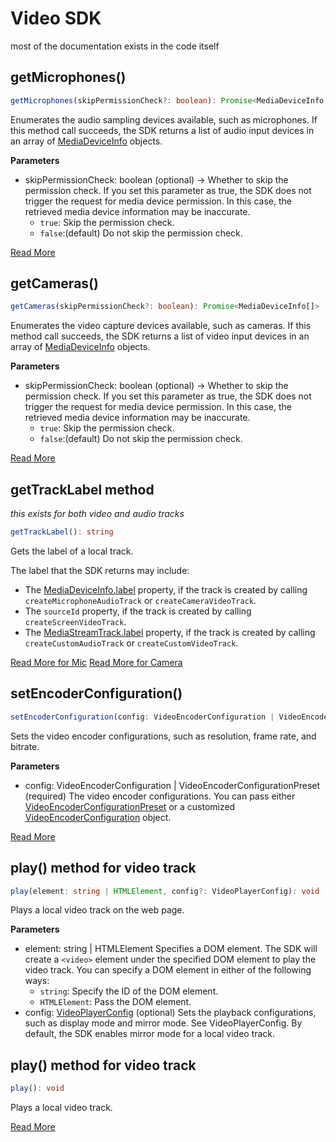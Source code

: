 # Video SDK
most of the documentation exists in the code itself

## getMicrophones()
```typescript
getMicrophones(skipPermissionCheck?: boolean): Promise<MediaDeviceInfo[]>
```
Enumerates the audio sampling devices available, such as microphones.
If this method call succeeds, the SDK returns a list of audio input devices in an array of [MediaDeviceInfo](https://developer.mozilla.org/en-US/docs/Web/API/MediaDeviceInfo) objects.

**Parameters**
- skipPermissionCheck: boolean (optional) -> Whether to skip the permission check. If you set this parameter as true, the SDK does not trigger the request for media device permission. In this case, the retrieved media device information may be inaccurate.
    - `true`: Skip the permission check.
    - `false`:(default) Do not skip the permission check.

[Read More](https://api-ref.agora.io/en/voice-sdk/web/4.x/interfaces/iagorartc.html#getmicrophones)

## getCameras()
```typescript
getCameras(skipPermissionCheck?: boolean): Promise<MediaDeviceInfo[]>
```
Enumerates the video capture devices available, such as cameras.
If this method call succeeds, the SDK returns a list of video input devices in an array of [MediaDeviceInfo](https://developer.mozilla.org/en-US/docs/Web/API/MediaDeviceInfo) objects.

**Parameters**
- skipPermissionCheck: boolean (optional) -> Whether to skip the permission check. If you set this parameter as true, the SDK does not trigger the request for media device permission. In this case, the retrieved media device information may be inaccurate.
    - `true`: Skip the permission check.
    - `false`:(default) Do not skip the permission check.

[Read More](https://api-ref.agora.io/en/voice-sdk/web/4.x/interfaces/iagorartc.html#getcameras)

## getTrackLabel method
*this exists for both video and audio tracks*
```typescript
getTrackLabel(): string
```
Gets the label of a local track.

The label that the SDK returns may include:
- The [MediaDeviceInfo.label](https://developer.mozilla.org/en-US/docs/Web/API/MediaDeviceInfo/label) property, if the track is created by calling `createMicrophoneAudioTrack` or `createCameraVideoTrack`.
- The `sourceId` property, if the track is created by calling `createScreenVideoTrack`.
- The [MediaStreamTrack.label](https://developer.mozilla.org/en-US/docs/Web/API/MediaStreamTrack/label) property, if the track is created by calling `createCustomAudioTrack` or `createCustomVideoTrack`.

[Read More for Mic](https://api-ref.agora.io/en/voice-sdk/web/4.x/interfaces/imicrophoneaudiotrack.html#gettracklabel)
[Read More for Camera](https://api-ref.agora.io/en/voice-sdk/web/4.x/interfaces/icameravideotrack.html#gettracklabel)

## setEncoderConfiguration()

```typescript
setEncoderConfiguration(config: VideoEncoderConfiguration | VideoEncoderConfigurationPreset): Promise<void>
```

Sets the video encoder configurations, such as resolution, frame rate, and bitrate.

**Parameters**
- config: VideoEncoderConfiguration | VideoEncoderConfigurationPreset (required)
The video encoder configurations. You can pass either [VideoEncoderConfigurationPreset](https://api-ref.agora.io/en/voice-sdk/web/4.x/globals.html#videoencoderconfigurationpreset) or a customized [VideoEncoderConfiguration](https://api-ref.agora.io/en/voice-sdk/web/4.x/interfaces/videoencoderconfiguration.html) object.

[Read More](https://api-ref.agora.io/en/voice-sdk/web/4.x/interfaces/icameravideotrack.html#setencoderconfiguration)

## play() method for video track
```typescript
play(element: string | HTMLElement, config?: VideoPlayerConfig): void
```
Plays a local video track on the web page.

**Parameters**
- element: string | HTMLElement
    Specifies a DOM element. The SDK will create a `<video>` element under the specified DOM element to play the video track. You can specify a DOM element in either of the following ways:
    - `string`: Specify the ID of the DOM element.
    - `HTMLElement`: Pass the DOM element.
- config: [VideoPlayerConfig](https://api-ref.agora.io/en/voice-sdk/web/4.x/interfaces/videoplayerconfig.html) (optional)
    Sets the playback configurations, such as display mode and mirror mode. See VideoPlayerConfig. By default, the SDK enables mirror mode for a local video track.

## play() method for video track
```typescript
play(): void
```
Plays a local video track.

[Read More](https://api-ref.agora.io/en/voice-sdk/web/4.x/interfaces/ilocalaudiotrack.html#play)
